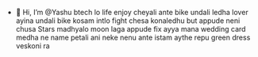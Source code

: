 - 👋 Hi, I’m @Yashu
  btech lo life enjoy cheyali ante bike undali ledha lover ayina undali
bike kosam intlo fight chesa konaledhu
but appude neni chusa Stars madhyalo moon laga
appude fix ayya mana wedding card medha ne name petali ani
neke nenu ante istam aythe repu green dress veskoni ra

<!---
Yashuharshi/Yashuharshi is a ✨ special ✨ repository because its `README.md` (this file) appears on your GitHub profile.
You can click the Preview link to take a look at your changes.
--->
